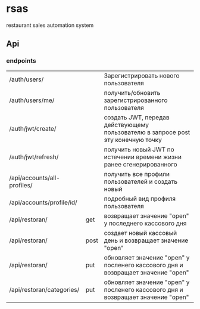 # rsas
<span>restaurant sales automation system</span>

<h2>Api</h2>
<h3>endpoints</h3>
<table>
    <tr>
        <td>/auth/users/</td>
        <td></td>
        <td>Зарегистрировать нового пользователя</td>
    </tr>
    <tr>
        <td>/auth/users/me/</td>
        <td></td>
        <td>получить/обновить зарегистрированного пользователя</td>
    </tr>
    <tr>
        <td>/auth/jwt/create/</td>
        <td></td>
        <td>создать JWT, передав действующему пользователю в запросе post эту конечную точку</td>
    </tr>
    <tr>
        <td>/auth/jwt/refresh/</td>
        <td></td>
        <td>получить новый JWT по истечении времени жизни ранее сгенерированного</td>
    </tr>
    <tr>
        <td>/api/accounts/all-profiles/</td>
        <td></td>
        <td>получить все профили пользователей и создать новый</td>
    </tr>
    <tr>
        <td>/api/accounts/profile/id/</td>
        <td></td>
        <td>подробный вид профиля пользователя</td>
    </tr>
    <tr>
        <td>/api/restoran/</td>
        <td>get</td>
        <td>возвращает значение "open" у последнего кассового дня</td>
    </tr>
    <tr>
        <td>/api/restoran/</td>
        <td>post</td>
        <td>создает новый кассовый день и возвращает значение "open" </td>
    </tr>
    <tr>
        <td>/api/restoran/</td>
        <td>put</td>
        <td>обновляет значение "open" у посленего кассового дня  и возвращает значение "open" </td>
    </tr>
    <tr>
        <td>/api/restoran/categories/</td>
        <td>put</td>
        <td>обновляет значение "open" у посленего кассового дня  и возвращает значение "open" </td>
    </tr>
</table>
